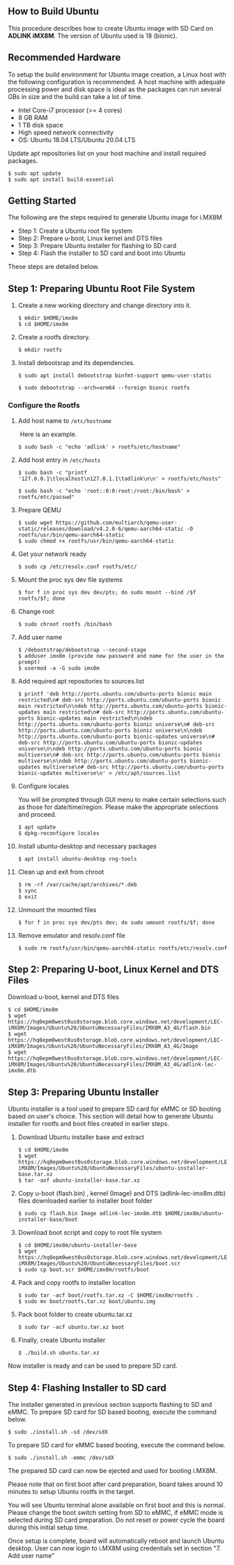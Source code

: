 How to Build Ubuntu
---

This procedure describes how to create Ubuntu image with SD Card on **ADLINK iMX8M**. The version of Ubuntu used is 18 (bionic).

## Recommended Hardware

To setup the build environment for Ubuntu image creation, a Linux host with the following configuration is recommended. A host machine with adequate processing power and disk space is ideal as the packages can run several GBs in size and the build can take a lot of time.

- Intel Core-i7 processor (>= 4 cores)
- 8 GB RAM
- 1 TB disk space
- High speed network connectivity
- OS: Ubuntu 18.04 LTS/Ubuntu 20.04 LTS

Update apt repositories list on your host machine and install required packages.

```
$ sudo apt update
$ sudo apt install build-essential
```

## Getting Started

The following are the steps required to generate Ubuntu image for i.MX8M

- Step 1: Create a Ubuntu root file system
- Step 2: Prepare u-boot, Linux kernel and DTS files
- Step 3: Prepare Ubuntu installer for flashing to SD card
- Step 4: Flash the installer to SD card and boot into Ubuntu 

These steps are detailed below.

## Step 1: Preparing Ubuntu Root File System

1. Create a new working directory and change directory into it.

   ```shell
   $ mkdir $HOME/imx8m
   $ cd $HOME/imx8m
   ```

2. Create a rootfs directory.

   ```shell
   $ mkdir rootfs
   ```

3. Install debootsrap and its dependencies.

   ```shell
   $ sudo apt install debootstrap binfmt-support qemu-user-static
   ```

   ```shell
   $ sudo debootstrap --arch=arm64 --foreign bionic rootfs
   ```

### Configure the Rootfs

1. Add host name to `/etc/hostname` 

   ​	Here is an example.

   ```shell
   $ sudo bash -c "echo 'adlink' > rootfs/etc/hostname"
   ```

2. Add host entry in `/etc/hosts`

   ```shell
   $ sudo bash -c "printf '127.0.0.1\tlocalhost\n127.0.1.1\tadlink\n\n' > rootfs/etc/hosts"
   ```

   ```shell
   $ sudo bash -c "echo 'root::0:0:root:/root:/bin/bash' > rootfs/etc/passwd"
   ```

3. Prepare QEMU

   ```shell
   $ sudo wget https://github.com/multiarch/qemu-user-static/releases/download/v4.2.0-6/qemu-aarch64-static -O rootfs/usr/bin/qemu-aarch64-static
   $ sudo chmod +x rootfs/usr/bin/qemu-aarch64-static
   ```

4. Get your network ready

   ```shell
   $ sudo cp /etc/resolv.conf rootfs/etc/
   ```

5. Mount the proc sys dev file systems

   ```shell
   $ for f in proc sys dev dev/pts; do sudo mount --bind /$f rootfs/$f; done
   ```

6. Change root

   ```shell
   $ sudo chroot rootfs /bin/bash
   ```

7. Add user name

   ```shell
   $ /debootstrap/debootstrap --second-stage
   $ adduser imx8m (provide new password and name for the user in the prompt)
   $ usermod -a -G sudo imx8m
   ```


8. Add required apt repositories to sources.list

   ```shell
   $ printf 'deb http://ports.ubuntu.com/ubuntu-ports bionic main restricted\n# deb-src http://ports.ubuntu.com/ubuntu-ports bionic main restricted\n\ndeb http://ports.ubuntu.com/ubuntu-ports bionic-updates main restricted\n# deb-src http://ports.ubuntu.com/ubuntu-ports bionic-updates main restricted\n\ndeb http://ports.ubuntu.com/ubuntu-ports bionic universe\n# deb-src http://ports.ubuntu.com/ubuntu-ports bionic universe\n\ndeb http://ports.ubuntu.com/ubuntu-ports bionic-updates universe\n# deb-src http://ports.ubuntu.com/ubuntu-ports bionic-updates universe\n\ndeb http://ports.ubuntu.com/ubuntu-ports bionic multiverse\n# deb-src http://ports.ubuntu.com/ubuntu-ports bionic multiverse\n\ndeb http://ports.ubuntu.com/ubuntu-ports bionic-updates multiverse\n# deb-src http://ports.ubuntu.com/ubuntu-ports bionic-updates multiverse\n' > /etc/apt/sources.list
   ```
  
9. Configure locales

    You will be prompted through GUI menu to make certain selections such as those for date/time/region. Please make the appropriate selections and proceed.

   ```shell
   $ apt update
   $ dpkg-reconfigure locales
   ```
   
10. Install ubuntu-desktop and necessary packages

    ```shell
    $ apt install ubuntu-desktop rng-tools
    ```

11. Clean up and exit from chroot

     ```shell
    $ rm -rf /var/cache/apt/archives/*.deb
    $ sync
    $ exit
     ```

12. Unmount the mounted files

    ```shell
    $ for f in proc sys dev/pts dev; do sudo umount rootfs/$f; done
    ```

13. Remove emulator and resolv.conf file

    ```shell
    $ sudo rm rootfs/usr/bin/qemu-aarch64-static rootfs/etc/resolv.conf
    ```

## Step 2: Preparing U-boot, Linux Kernel and DTS Files

Download u-boot, kernel and DTS files

   ```shell
$ cd $HOME/imx8m
$ wget https://hq0epm0west0us0storage.blob.core.windows.net/development/LEC-iMX8M/Images/Ubuntu%20/UbuntuNecessaryFiles/IMX8M_A3_4G/flash.bin
$ wget https://hq0epm0west0us0storage.blob.core.windows.net/development/LEC-iMX8M/Images/Ubuntu%20/UbuntuNecessaryFiles/IMX8M_A3_4G/Image
$ wget https://hq0epm0west0us0storage.blob.core.windows.net/development/LEC-iMX8M/Images/Ubuntu%20/UbuntuNecessaryFiles/IMX8M_A3_4G/adlink-lec-imx8m.dtb
   ```

## Step 3: **Preparing Ubuntu Installer**

Ubuntu installer is a tool used to prepare SD card for eMMC or SD booting based on user's choice.
This section will detail how to generate Ubuntu installer for rootfs and boot files created in earlier steps.

1. Download Ubuntu installer base and extract

   ```shell
   $ cd $HOME/imx8m
   $ wget https://hq0epm0west0us0storage.blob.core.windows.net/development/LEC-iMX8M/Images/Ubuntu%20/UbuntuNecessaryFiles/ubuntu-installer-base.tar.xz
   $ tar -axf ubuntu-installer-base.tar.xz
   ```

2. Copy u-boot (flash.bin) , kernel (Image) and DTS (adlink-lec-imx8m.dtb) files downloaded earlier to installer boot folder

   ```shell
   $ sudo cp flash.bin Image adlink-lec-imx8m.dtb $HOME/imx8m/ubuntu-installer-base/boot
   ```
   
3. Download boot script and copy to root file system

   ```shell
   $ cd $HOME/imx8m/ubuntu-installer-base
   $ wget https://hq0epm0west0us0storage.blob.core.windows.net/development/LEC-iMX8M/Images/Ubuntu%20/UbuntuNecessaryFiles/boot.scr
   $ sudo cp boot.scr $HOME/imx8m/rootfs/boot
   ```

4. Pack and copy rootfs to installer location

   ```shell
   $ sudo tar -acf boot/rootfs.tar.xz -C $HOME/imx8m/rootfs .
   $ sudo mv boot/rootfs.tar.xz boot/ubuntu.img
   ```

5. Pack boot folder to create ubuntu.tar.xz

   ```shell
   $ sudo tar -acf ubuntu.tar.xz boot
   ```

6. Finally, create Ubuntu installer

   ```shell
   $ ./build.sh ubuntu.tar.xz
   ```

Now installer is ready and can be used to prepare SD card.

## Step 4: Flashing Installer to SD card

The installer generated in previous section supports flashing to SD and eMMC.
To prepare SD card for SD based booting, execute the command below.

   ```shell
   $ sudo ./install.sh -sd /dev/sdX
   ```

To prepare SD card for eMMC based booting, execute the command below.

   ```shell
   $ sudo ./install.sh -emmc /dev/sdX
   ```

The prepared SD card can now be ejected and used for booting i.MX8M.

Please note that on first boot after card preparation, board takes around 10 minutes to setup Ubuntu rootfs in the target.

You will see Ubuntu terminal alone available on first boot and this is normal.
Please change the boot switch setting from SD to eMMC,  if eMMC mode is selected during SD card preparation. Do not reset or power cycle the board during this initial setup time. 

Once setup is complete, board will automatically reboot and launch Ubuntu desktop.
User can now login to i.MX8M using credentials set in section "7. Add user name"
